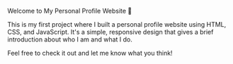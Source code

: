 Welcome to My Personal Profile Website 👋

This is my first project where I built a personal profile website using HTML, CSS, and JavaScript. It's a simple, responsive design that gives a brief introduction about who I am and what I do.

Feel free to check it out and let me know what you think!
